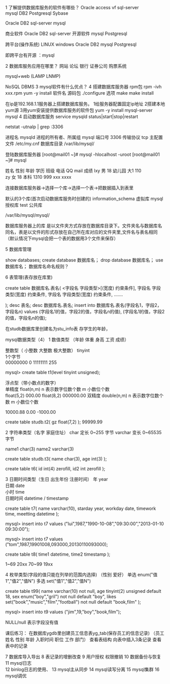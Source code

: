 1 了解提供数据库服务的软件有哪些？
Oracle  access   vf   	sql-server   
mysql   DB2   Postgresql    Sybase


Oracle   DB2    sql-server   mysql

商业软件   Oracle   DB2    sql-server
开源软件   mysql    Postgresql

跨平台(操作系统) LINUX   windows
Oracle   DB2   mysql    Postgresql

即跨平台有开源 ：mysql

2 数据库服务应用在哪里？
网站  论坛  银行  证券公司  购票系统  


mysql+web  (LAMP  LNMP)


NoSQL    DBMS
3 mysql软件有什么优点？
4 搭建数据库服务器
rpm包   rpm -ivh  xxx.rpm    yum -y install 软件名
源码包  ./configure  选项  make  make install

在ip是192.168.1.1服务器上搭建数据库服务。
1给服务器配置固定ip地址
2搭建本地yum源
3用yum安装提供数据库服务的软件包
yum -y install  mysql-server  mysql
4 启动数据库服务
service  mysqld  status|start|stop|restart

netstat  -utnalp | grep  :3306

进程名  mysqld
进程的所有者、所属组       mysql
端口号   3306
传输协议   tcp
主配置文件  /etc/my.cnf
数据库目录  /var/lib/mysql/

登陆数据库服务器
[root@mail01 ~]# mysql -hlocalhost -uroot
[root@mail01 ~]# mysql

姓名  性别  年龄  学历       班级   电话    QQ    mail   成绩
lxy   男     18    幼儿园     大1    110    
zy    女     18    本科      1310     999    xxx   xxxx

连接数据库服务器->选择一个库->选择一个表->把数据插入到表里

默认的3个库(首次启动数据库服务时创建的)
information_schema   虚拟库 
mysql                授权库
test                 公共库

/var/lib/mysql/mysql/

数据库服务器上的库 是以文件夹方式存放在数据库目录下。文件夹名与数据库名同名，表是以文件的形式存放在自己所在库对应的文件夹里,文件名与表名相同（默认情况下mysql会把一个表的数据用3个文件来保存）

5 数据库管理

show  databases;
create   database  数据库名；
drop  database  数据库名；
use  数据库名；
数据库名命名规则？

6 表管理(表存放在库里)

create  table  数据库名.表名(
<字段名  字段类型>[(宽度) 约束条件],
字段名  字段类型(宽度) 约束条件,
字段名  字段类型(宽度) 约束条件,
.......

);
desc  表名;
desc  数据库名.表名;
insert  into  数据库名.表名(字段名1，字段2，字段名n)
values
(字段名1的值，字段2的值，字段名n的值),
(字段名1的值，字段2的值，字段名n的值);


在studb数据库里创建名为stu_info表 存学生的年龄，

mysql数据类型（4）
1 数值类型  （年龄  体重  身高 工资  成绩）
  
  整数型（  小整数  大整数  极大整数）
            tinyint  
            1个字节  
            00000000  0
            11111111  255

mysql> create table t1(level tinyint unsigned);


  浮点型（带小数点的数字）  
  单精度 float(n,m)    n 表示数字位数个数 m 小数位个数  
         float(5,2) 000.00
         float(8,2) 000000.00
  双精度 double(n,m) n 表示数字位数个数 m 小数位个数

  10000.88
       0.00
  -1000.00

create  table  studb.t2(
gz  float(7,2)
);
99999.99


2 字符串类型（名字  家庭住址）
char  定长   0~255   字节
varchar  变长 0~65535字节


name1  char(3)
name2  varchar(3)


create  table  studb.t3(
name  char(3),
age   int(3)
);

create  table t6(
id int(4) zerofill,
id2 int zerofill
);




3 日期时间类型（生日 出生年份  注册时间）
年    year  
日期  date  
小时  time  
日期时间  datetime / timestamp


create  table  t7(
name varchar(10),
starday  year,
workday  date,
timework  time,
meetting  datetime
);

mysql> insert into t7 values ("lui",1987,"1990-10-08","09:30:00","2013-01-10 09:30:00");

mysql> insert into t7 
values 
("tom",1987,19901008,093000,20130110093000);


create  table t8(
time1  datetime,
time2  timestamp
);

1~69  20xx
70~99 19xx


4 枚举类型(字段的值只能在列举的范围内选择)
      （性别  爱好）
单选  enum("值1","值2","值N") 
多选  set("值1","值2","值N") 

create table t99(
name varchar(10) not null,
age  tinyint(2) unsigned  default 18,
sex  enum("boy","gril") not null default "boy",
likes  set("book","music","film","football") not null  default "book,film"
);

mysql> insert into t9  values ("jim",19,"boy","book,film");

NULL/null  表示字段没有值

课后练习：
在数据库ygdb里创建员工信息表yg_tab(保存员工的信息记录)
（员工姓名  性别   年龄   入职时间  职位   工作  部门） 
查看表结构
向表中插入3条记录
查看表中的记录


7 数据库导入导出
8 表记录的增删改查
9 用户授权 权限撤销
10 数据备份与恢复
11 mysql日志  
12 binlog日志的使用、
13 mysql主从同步
14 mysql读写分离
15 mysql集群
16 mysql调优






